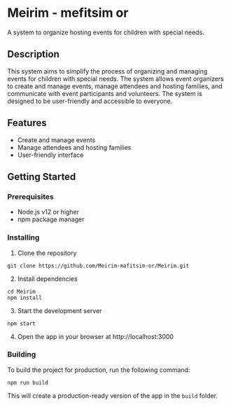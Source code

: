 # Meirim - mefitsim or
A system to organize hosting events for children with special needs.

## Description

This system aims to simplify the process of organizing and managing events for children with special needs. The system allows event organizers to create and manage events, manage attendees and hosting families, and communicate with event participants and volunteers. The system is designed to be user-friendly and accessible to everyone.

## Features

- Create and manage events
- Manage attendees and hosting families
- User-friendly interface

## Getting Started

### Prerequisites

- Node.js v12 or higher
- npm package manager

### Installing

1. Clone the repository

```
git clone https://github.com/Meirim-mafitsim-or/Meirim.git
```

2. Install dependencies

```
cd Meirim
npm install
```

3. Start the development server

```
npm start
```

4. Open the app in your browser at http://localhost:3000

### Building

To build the project for production, run the following command:

```
npm run build
```

This will create a production-ready version of the app in the `build` folder.

